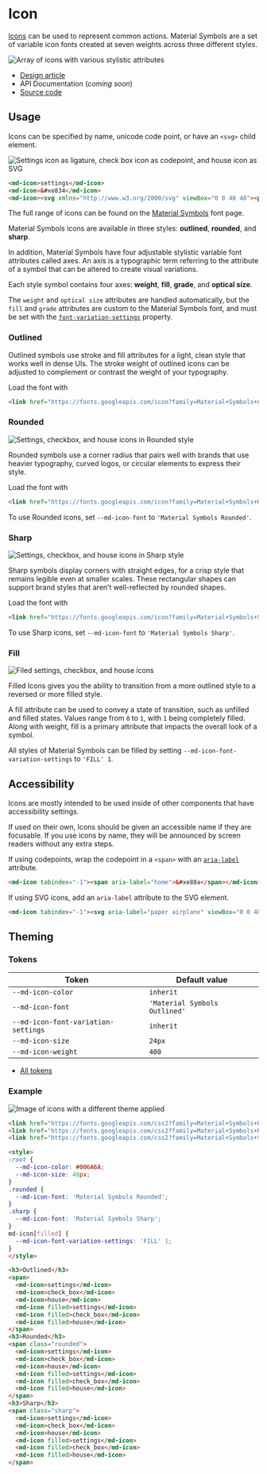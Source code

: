 # Icon

<!--*
# Document freshness: For more information, see go/fresh-source.
freshness: { owner: 'dfreedm' reviewed: '2023-03-08' }
tag: 'docType:reference'
*-->

<!-- go/md-icon -->

<!-- [TOC] -->

[Icons](https://m3.material.io/styles/icons/overview)<!-- {.external} --> can be used to
represent common actions. Material Symbols are a set of variable icon fonts
created at seven weights across three different styles.

![Array of icons with various stylistic attributes](images/icon/hero.gif)

*   [Design article](https://m3.material.io/styles/icons) <!-- {.external} -->
*   API Documentation (*coming soon*)
*   [Source code](https://github.com/material-components/material-web/tree/main/icon)
    <!-- {.external} -->

## Usage

Icons can be specified by name, unicode code point, or have an `<svg>` child
element.

![Settings icon as ligature, check box icon as codepoint, and house icon as SVG](images/icon/usage.png "Example icons")

```html
<md-icon>settings</md-icon>
<md-icon>&#xe834</md-icon>
<md-icon><svg xmlns="http://www.w3.org/2000/svg" viewBox="0 0 48 48"><path d="M10 40V24H4L24 6l10 8.85V9h4v9.55L44 24h-6v16H26.5V28h-5v12Zm3-3h5.5V25h11v12H35V19.95l-11-10-11 10Zm5.5-12h11-11Zm1.25-5.5h8.5q0-1.65-1.275-2.725Q25.7 15.7 24 15.7q-1.7 0-2.975 1.075Q19.75 17.85 19.75 19.5Z"/></svg></md-icon>
```

The full range of icons can be found on the
[Material Symbols](https://fonts.google.com/icons)<!-- {.external} --> font page.

Material Symbols icons are available in three styles: **outlined**, **rounded**,
and **sharp**.

In addition, Material Symbols have four adjustable stylistic variable font
attributes called axes. An axis is a typographic term referring to the attribute
of a symbol that can be altered to create visual variations.

Each style symbol contains four axes: **weight**, **fill**, **grade**, and
**optical size**.

The `weight` and `optical size` attributes are handled automatically, but the
`fill` and `grade` attributes are custom to the Material Symbols font, and must
be set with the
[`font-variation-settings`](https://developer.mozilla.org/en-US/docs/Web/CSS/font-variation-settings)<!-- {.external} -->
property.

### Outlined

Outlined symbols use stroke and fill attributes for a light, clean style that
works well in dense UIs. The stroke weight of outlined icons can be adjusted to
complement or contrast the weight of your typography.

Load the font with

```html
<link href="https://fonts.googleapis.com/icon?family=Material+Symbols+Outlined" rel="stylesheet">
```

### Rounded

![Settings, checkbox, and house icons in Rounded style](images/icon/usage_rounded.png "Rounded Icons")

Rounded symbols use a corner radius that pairs well with brands that use heavier
typography, curved logos, or circular elements to express their style.

Load the font with

```html
<link href="https://fonts.googleapis.com/icon?family=Material+Symbols+Rounded" rel="stylesheet">
```

To use Rounded icons, set `--md-icon-font` to `'Material Symbols Rounded'`.

### Sharp

![Settings, checkbox, and house icons in Sharp style](images/icon/usage_sharp.png "Sharp Icons")

Sharp symbols display corners with straight edges, for a crisp style that
remains legible even at smaller scales. These rectangular shapes can support
brand styles that aren’t well-reflected by rounded shapes.

Load the font with

```html
<link href="https://fonts.googleapis.com/icon?family=Material+Symbols+Sharp" rel="stylesheet">
```

To use Sharp icons, set `--md-icon-font` to `'Material Symbols Sharp'`.

### Fill

![Filed settings, checkbox, and house icons](images/icon/usage_filled.png "Filled Icons")

Filled Icons gives you the ability to transition from a more outlined style to a
reversed or more filled style.

A fill attribute can be used to convey a state of transition, such as unfilled
and filled states. Values range from `0` to `1`, with `1` being completely
filled. Along with weight, fill is a primary attribute that impacts the overall
look of a symbol.

All styles of Material Symbols can be filled by setting
`--md-icon-font-variation-settings` to `'FILL' 1`.

## Accessibility

Icons are mostly intended to be used inside of other components that have
accessibility settings.

If used on their own, Icons should be given an accessible name if they are
focusable. If you use icons by name, they will be announced by screen readers
without any extra steps.

If using codepoints, wrap the codepoint in a `<span>` with an
[`aria-label`](https://developer.mozilla.org/en-US/docs/Web/Accessibility/ARIA/Attributes/aria-label)<!-- {.external} -->
attribute.

```html
<md-icon tabindex="-1"><span aria-label="home">&#xe88a</span></md-icon>
```

If using SVG icons, add an `aria-label` attribute to the SVG element.

```html
<md-icon tabindex="-1"><svg aria-label="paper airplane" viewBox="0 0 48 48"><path d="M6 40V8l38 16Zm3-4.65L36.2 24 9 12.5v8.4L21.1 24 9 27Zm0 0V12.5 27Z"/></svg></md-icon>
```

## Theming

### Tokens

Token                               | Default value
----------------------------------- | -----------------------------
`--md-icon-color`                   | `inherit`
`--md-icon-font`                    | `'Material Symbols Outlined'`
`--md-icon-font-variation-settings` | `inherit`
`--md-icon-size`                    | `24px`
`--md-icon-weight`                  | `400`

*   [All tokens](https://github.com/material-components/material-web/blob/main/icon/lib/_md-comp-icon.scss)
    <!-- {.external} -->

### Example

![Image of icons with a different theme applied](images/icon/theming.png "Icon theming example.")

```html
<link href="https://fonts.googleapis.com/css2?family=Material+Symbols+Outlined:opsz,wght,FILL@20..48,100..700,0..1" rel="stylesheet">
<link href="https://fonts.googleapis.com/css2?family=Material+Symbols+Rounded:opsz,wght,FILL@20..48,100..700,0..1"  rel="stylesheet">
<link href="https://fonts.googleapis.com/css2?family=Material+Symbols+Sharp:opsz,wght,FILL@20..48,100..700,0..1" rel="stylesheet">

<style>
:root {
  --md-icon-color: #006A6A;
  --md-icon-size: 48px;
}
.rounded {
  --md-icon-font: 'Material Symbols Rounded';
}
.sharp {
  --md-icon-font: 'Material Symbols Sharp';
}
md-icon[filled] {
  --md-icon-font-variation-settings: 'FILL' 1;
}
</style>

<h3>Outlined</h3>
<span>
  <md-icon>settings</md-icon>
  <md-icon>check_box</md-icon>
  <md-icon>house</md-icon>
  <md-icon filled>settings</md-icon>
  <md-icon filled>check_box</md-icon>
  <md-icon filled>house</md-icon>
</span>
<h3>Rounded</h3>
<span class="rounded">
  <md-icon>settings</md-icon>
  <md-icon>check_box</md-icon>
  <md-icon>house</md-icon>
  <md-icon filled>settings</md-icon>
  <md-icon filled>check_box</md-icon>
  <md-icon filled>house</md-icon>
</span>
<h3>Sharp</h3>
<span class="sharp">
  <md-icon>settings</md-icon>
  <md-icon>check_box</md-icon>
  <md-icon>house</md-icon>
  <md-icon filled>settings</md-icon>
  <md-icon filled>check_box</md-icon>
  <md-icon filled>house</md-icon>
</span>
```
